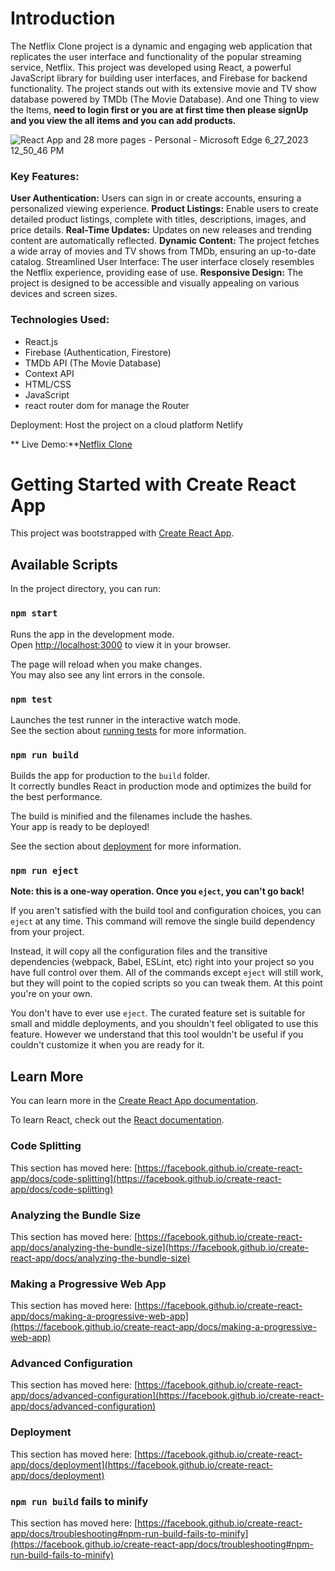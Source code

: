 # Introduction 

The Netflix Clone project is a dynamic and engaging web application that replicates the user interface and functionality of the popular streaming service, Netflix. This project was developed using React, a powerful JavaScript library for building user interfaces, and Firebase for backend functionality. The project stands out with its extensive movie and TV show database powered by TMDb (The Movie Database).
  And one Thing to view the Items,  **need to login first or you are at first time then please signUp and you view the all items and you can add products.**

  
![React App and 28 more pages - Personal - Microsoft​ Edge 6_27_2023 12_50_46 PM](https://github.com/Muhammed-shamal/netflix-clone/assets/108850156/b577e589-6303-413e-b9ec-a2c24891867c)


  ### Key Features:

 **User Authentication:** Users can sign in or create accounts, ensuring a personalized viewing experience.
 **Product Listings:** Enable users to create detailed product listings, complete with titles, descriptions, images, and price details.
 **Real-Time Updates:** Updates on new releases and trending content are automatically reflected.
 **Dynamic Content:** The project fetches a wide array of movies and TV shows from TMDb, ensuring an up-to-date catalog.
   Streamlined User Interface: The user interface closely resembles the Netflix experience, providing ease of use.
 **Responsive Design:** The project is designed to be accessible and visually appealing on various devices and screen sizes.

 ### Technologies Used:

* React.js
* Firebase (Authentication, Firestore)
* TMDb API (The Movie Database)
* Context API
* HTML/CSS
* JavaScript
* react router dom for manage the Router

Deployment: Host the project on a cloud platform  Netlify



 ** Live Demo:**[Netflix Clone](https://unrivaled-beignet-af9394.netlify.app)

# Getting Started with Create React App

This project was bootstrapped with [Create React App](https://github.com/facebook/create-react-app).

## Available Scripts

In the project directory, you can run:

### `npm start`

Runs the app in the development mode.\
Open [http://localhost:3000](http://localhost:3000) to view it in your browser.

The page will reload when you make changes.\
You may also see any lint errors in the console.

### `npm test`

Launches the test runner in the interactive watch mode.\
See the section about [running tests](https://facebook.github.io/create-react-app/docs/running-tests) for more information.

### `npm run build`

Builds the app for production to the `build` folder.\
It correctly bundles React in production mode and optimizes the build for the best performance.

The build is minified and the filenames include the hashes.\
Your app is ready to be deployed!

See the section about [deployment](https://facebook.github.io/create-react-app/docs/deployment) for more information.

### `npm run eject`

**Note: this is a one-way operation. Once you `eject`, you can't go back!**

If you aren't satisfied with the build tool and configuration choices, you can `eject` at any time. This command will remove the single build dependency from your project.

Instead, it will copy all the configuration files and the transitive dependencies (webpack, Babel, ESLint, etc) right into your project so you have full control over them. All of the commands except `eject` will still work, but they will point to the copied scripts so you can tweak them. At this point you're on your own.

You don't have to ever use `eject`. The curated feature set is suitable for small and middle deployments, and you shouldn't feel obligated to use this feature. However we understand that this tool wouldn't be useful if you couldn't customize it when you are ready for it.

## Learn More

You can learn more in the [Create React App documentation](https://facebook.github.io/create-react-app/docs/getting-started).

To learn React, check out the [React documentation](https://reactjs.org/).

### Code Splitting

This section has moved here: [https://facebook.github.io/create-react-app/docs/code-splitting](https://facebook.github.io/create-react-app/docs/code-splitting)

### Analyzing the Bundle Size

This section has moved here: [https://facebook.github.io/create-react-app/docs/analyzing-the-bundle-size](https://facebook.github.io/create-react-app/docs/analyzing-the-bundle-size)

### Making a Progressive Web App

This section has moved here: [https://facebook.github.io/create-react-app/docs/making-a-progressive-web-app](https://facebook.github.io/create-react-app/docs/making-a-progressive-web-app)

### Advanced Configuration

This section has moved here: [https://facebook.github.io/create-react-app/docs/advanced-configuration](https://facebook.github.io/create-react-app/docs/advanced-configuration)

### Deployment

This section has moved here: [https://facebook.github.io/create-react-app/docs/deployment](https://facebook.github.io/create-react-app/docs/deployment)

### `npm run build` fails to minify

This section has moved here: [https://facebook.github.io/create-react-app/docs/troubleshooting#npm-run-build-fails-to-minify](https://facebook.github.io/create-react-app/docs/troubleshooting#npm-run-build-fails-to-minify)
